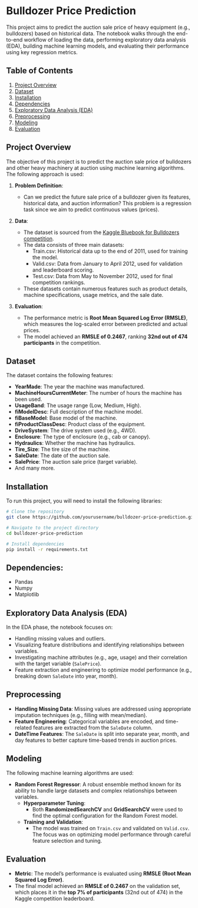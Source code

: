 # Bulldozer Price Prediction
This project aims to predict the auction sale price of heavy equipment (e.g., bulldozers) based on historical data. The notebook walks through the end-to-end workflow of loading the data, performing exploratory data analysis (EDA), building machine learning models, and evaluating their performance using key regression metrics.

## Table of Contents
1. [Project Overview](#project-overview)
2. [Dataset](#dataset)
3. [Installation](#installation)
4. [Dependencies](#dependencies)
5. [Exploratory Data Analysis (EDA)](#exploratory-data-analysis-eda)
6. [Preprocessing](#preprocessing)
7. [Modeling](#modeling)
8. [Evaluation](#evaluation)

## Project Overview
The objective of this project is to predict the auction sale price of bulldozers and other heavy machinery at auction using machine learning algorithms. The following approach is used:

1. **Problem Definition**: 
   - Can we predict the future sale price of a bulldozer given its features, historical data, and auction information? This problem is a regression task since we aim to predict continuous values (prices).

2. **Data**: 
   - The dataset is sourced from the [Kaggle Bluebook for Bulldozers competition](https://www.kaggle.com/competitions/bluebook-for-bulldozers/data).
   - The data consists of three main datasets:
      - Train.csv: Historical data up to the end of 2011, used for training the model.
      - Valid.csv: Data from January to April 2012, used for validation and leaderboard scoring.
      - Test.csv: Data from May to November 2012, used for final competition rankings.
   - These datasets contain numerous features such as product details, machine specifications, usage metrics, and the sale date.

3. **Evaluation**: 
   - The performance metric is **Root Mean Squared Log Error (RMSLE)**, which measures the log-scaled error between predicted and actual prices.
   - The model achieved an **RMSLE of 0.2467**, ranking **32nd out of 474 participants** in the competition.

## Dataset
The dataset contains the following features:

- **YearMade**: The year the machine was manufactured.
- **MachineHoursCurrentMeter**: The number of hours the machine has been used.
- **UsageBand**: The usage range (Low, Medium, High).
- **fiModelDesc**: Full description of the machine model.
- **fiBaseModel**: Base model of the machine.
- **fiProductClassDesc**: Product class of the equipment.
- **DriveSystem**: The drive system used (e.g., 4WD).
- **Enclosure**: The type of enclosure (e.g., cab or canopy).
- **Hydraulics**: Whether the machine has hydraulics.
- **Tire_Size**: The tire size of the machine.
- **SaleDate**: The date of the auction sale.
- **SalePrice**: The auction sale price (target variable).
- And many more.

## Installation
To run this project, you will need to install the following libraries:

```bash
# Clone the repository
git clone https://github.com/yourusername/bulldozer-price-prediction.git

# Navigate to the project directory
cd bulldozer-price-prediction

# Install dependencies
pip install -r requirements.txt
```

## Dependencies:
- Pandas
- Numpy
- Matplotlib

## Exploratory Data Analysis (EDA)
In the EDA phase, the notebook focuses on:

- Handling missing values and outliers.
- Visualizing feature distributions and identifying relationships between variables.
- Investigating machine attributes (e.g., age, usage) and their correlation with the target variable (`SalePrice`).
- Feature extraction and engineering to optimize model performance (e.g., breaking down `SaleDate` into year, month).

## Preprocessing
- **Handling Missing Data**: Missing values are addressed using appropriate imputation techniques (e.g., filling with mean/median).
- **Feature Engineering**: Categorical variables are encoded, and time-related features are extracted from the `SaleDate` column.
- **DateTime Features**: The `SaleDate` is split into separate year, month, and day features to better capture time-based trends in auction prices.

## Modeling
The following machine learning algorithms are used:
- **Random Forest Regressor**: A robust ensemble method known for its ability to handle large datasets and complex relationships between variables.
   - **Hyperparameter Tuning**:
      - Both **RandomizedSearchCV** and **GridSearchCV** were used to find the optimal configuration for the Random Forest model.
   - **Training and Validation**:
      - The model was trained on `Train.csv` and validated on `Valid.csv`. The focus was on optimizing model performance through careful feature selection and tuning.

## Evaluation
- **Metric**: The model’s performance is evaluated using **RMSLE (Root Mean Squared Log Error)**.
- The final model achieved an **RMSLE of 0.2467** on the validation set, which places it in the **top 7% of participants** (32nd out of 474) in the Kaggle competition leaderboard.
